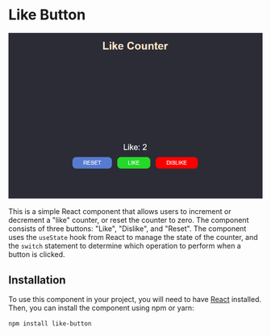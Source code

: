 # Like Button

![Like Button header image](./public/Screenshot%202023-01-29%20001950.png)

This is a simple React component that allows users to increment or decrement a "like" counter, or reset the counter to zero. The component consists of three buttons: "Like", "Dislike", and "Reset". The component uses the `useState` hook from React to manage the state of the counter, and the `switch` statement to determine which operation to perform when a button is clicked.

## Installation

To use this component in your project, you will need to have [React](https://reactjs.org/) installed. Then, you can install the component using npm or yarn:

```bash
npm install like-button
```
